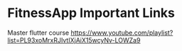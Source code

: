 # FitnessApp Important Links
Master flutter course
https://www.youtube.com/playlist?list=PL93xoMrxRJIvtIXjAiX15wcyNv-LOWZa9
